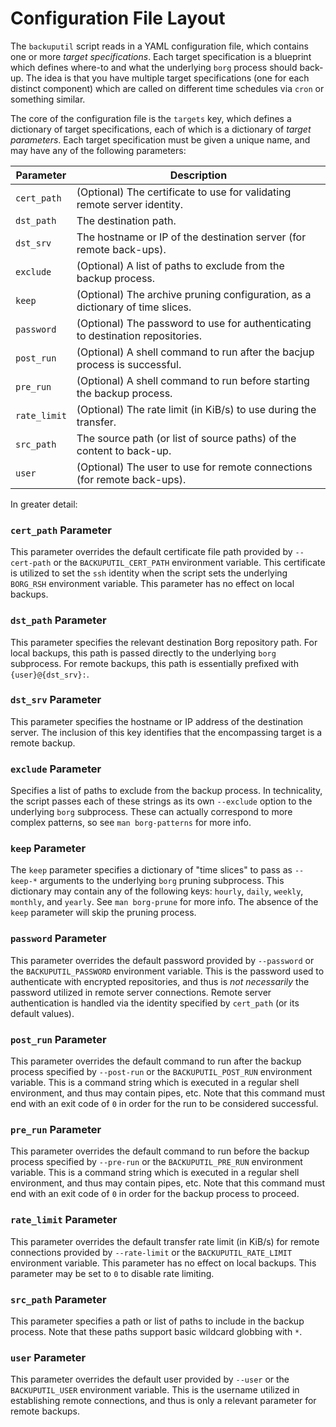 # Configuration File Layout

The `backuputil` script reads in a YAML configuration file, which contains one
or more _target specifications_. Each target specification is a blueprint which
defines where-to and what the underlying `borg` process should back-up. The idea
is that you have multiple target specifications (one for each distinct
component) which are called on different time schedules via `cron` or something
similar.

The core of the configuration file is the `targets` key, which defines a
dictionary of target specifications, each of which is a dictionary of _target
parameters_. Each target specification must be given a unique name, and may have
any of the following parameters:

| Parameter    | Description                                                                    |
|--------------|--------------------------------------------------------------------------------|
| `cert_path`  | (Optional) The certificate to use for validating remote server identity.       |
| `dst_path`   | The destination path.                                                          |
| `dst_srv`    | The hostname or IP of the destination server (for remote back-ups).            |
| `exclude`    | (Optional) A list of paths to exclude from the backup process.                 |
| `keep`       | (Optional) The archive pruning configuration, as a dictionary of time slices.  |
| `password`   | (Optional) The password to use for authenticating to destination repositories. |
| `post_run`   | (Optional) A shell command to run after the bacjup process is successful.      |
| `pre_run`    | (Optional) A shell command to run before starting the backup process.          |
| `rate_limit` | (Optional) The rate limit (in KiB/s) to use during the transfer.               |
| `src_path`   | The source path (or list of source paths) of the content to back-up.           |
| `user`       | (Optional) The user to use for remote connections (for remote back-ups).       |

In greater detail:

### `cert_path` Parameter

This parameter overrides the default certificate file path provided by
`--cert-path` or the `BACKUPUTIL_CERT_PATH` environment variable. This
certificate is utilized to set the `ssh` identity when the script sets the
underlying `BORG_RSH` environment variable. This parameter has no effect on
local backups.

### `dst_path` Parameter

This parameter specifies the relevant destination Borg repository path. For
local backups, this path is passed directly to the underlying `borg` subprocess.
For remote backups, this path is essentially prefixed with `{user}@{dst_srv}:`.

### `dst_srv` Parameter

This parameter specifies the hostname or IP address of the destination server.
The inclusion of this key identifies that the encompassing target is a remote
backup.

### `exclude` Parameter

Specifies a list of paths to exclude from the backup process. In technicality,
the script passes each of these strings as its own `--exclude` option to the
underlying `borg` subprocess. These can actually correspond to more complex
patterns, so see `man borg-patterns` for more info.

### `keep` Parameter

The `keep` parameter specifies a dictionary of "time slices" to pass as
`--keep-*` arguments to the underlying `borg` pruning subprocess. This
dictionary may contain any of the following keys: `hourly`, `daily`, `weekly`,
`monthly`, and `yearly`. See `man borg-prune` for more info. The absence of the
`keep` parameter will skip the pruning process.

### `password` Parameter

This parameter overrides the default password provided by `--password` or the
`BACKUPUTIL_PASSWORD` environment variable. This is the password used to
authenticate with encrypted repositories, and thus is _not necessarily_ the
password utilized in remote server connections. Remote server authentication is
handled via the identity specified by `cert_path` (or its default values).

### `post_run` Parameter

This parameter overrides the default command to run after the backup process
specified by `--post-run` or the `BACKUPUTIL_POST_RUN` environment variable.
This is a command string which is executed in a regular shell environment, and
thus may contain pipes, etc. Note that this command must end with an exit code
of `0` in order for the run to be considered successful.

### `pre_run` Parameter

This parameter overrides the default command to run before the backup process
specified by `--pre-run` or the `BACKUPUTIL_PRE_RUN` environment variable. This
is a command string which is executed in a regular shell environment, and thus
may contain pipes, etc. Note that this command must end with an exit code of `0`
in order for the backup process to proceed.

### `rate_limit` Parameter

This parameter overrides the default transfer rate limit (in KiB/s) for remote
connections provided by `--rate-limit` or the `BACKUPUTIL_RATE_LIMIT`
environment variable. This parameter has no effect on local backups. This
parameter may be set to `0` to disable rate limiting.

### `src_path` Parameter

This parameter specifies a path or list of paths to include in the backup
process. Note that these paths support basic wildcard globbing with `*`.

### `user` Parameter

This parameter overrides the default user provided by `--user` or the
`BACKUPUTIL_USER` environment variable. This is the username utilized in
establishing remote connections, and thus is only a relevant parameter for
remote backups.
